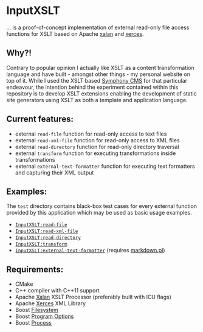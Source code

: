 # InputXSLT

... is a proof-of-concept implementation of external read-only file access functions for XSLT based on Apache [xalan](https://xalan.apache.org/) and [xerces](https://xerces.apache.org/).

## Why?!

Contrary to popular opinion I actually like XSLT as a content transformation language and have built - amongst other things - my personal website on top of it. While I used the XSLT based [Symphony CMS](http://www.getsymphony.com/)  for that particular endeavour, the intention behind the experiment contained within this repository is to develop XSLT extensions enabling the development of static site generators using XSLT as both a template and application language.

## Current features:

- external `read-file` function for read-only access to text files
- external `read-xml-file` function for read-only access to XML files
- external `read-directory` function for read-only directory traversal
- external `transform` function for executing transformations inside transformations
- external `external-text-formatter` function for executing text formatters and capturing their XML output

## Examples:

The `test` directory contains black-box test cases for every external function provided by this application which may be used as basic usage examples.

- [`InputXSLT:read-file`](test/read_file/transformation.xsl)
- [`InputXSLT:read-xml-file`](test/read_xml_file/transformation.xsl)
- [`InputXSLT:read-directory`](test/read_directory/transformation.xsl)
- [`InputXSLT:transform`](test/transform/transformation.xsl)
- [`InputXSLT:external-text-formatter`](test/external_text_formatter/transformation.xsl) (requires [markdown.pl](http://daringfireball.net/projects/markdown/))

## Requirements:

- CMake
- C++ compiler with C++11 support
- Apache [Xalan](https://xalan.apache.org/) XSLT Processor (preferably built with ICU flags)
- Apache [Xerces](https://xerces.apache.org/) XML Library
- Boost [Filesystem](http://www.boost.org/doc/libs/1_55_0/libs/filesystem/doc/index.htm)
- Boost [Program Options](http://www.boost.org/doc/libs/1_55_0/doc/html/program_options.html)
- Boost [Process](http://www.highscore.de/boost/process/index.html)
